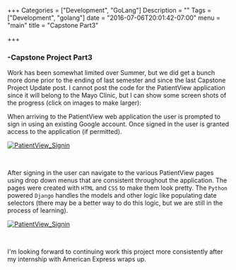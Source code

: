+++
Categories = ["Development", "GoLang"]
Description = ""
Tags = ["Development", "golang"]
date = "2016-07-06T20:01:42-07:00"
menu = "main"
title = "Capstone Part3"

+++

### -Capstone Project Part3

Work has been somewhat limited over Summer, but we did get a bunch more done prior to the ending of last semester and since the last Capstone Project Update post. I cannot post the code for the PatientView application since it will belong to the Mayo Clinic, but I can show some screen shots of the progress (click on images to make larger):

When arriving to the PatientView web application the user is prompted to sign in using an existing Google account. Once signed in the user is granted access to the application (if permitted).

[![PatientView_Signin](/images/pv_3/pv3_1_signin.jpg)](/images_pages/capstone3_1.html)

<br>

After signing in the user can navigate to the various PatientView pages using drop down menus that are consistent throughout the application. The pages were created with `HTML` and `CSS` to make them look pretty. The `Python` powered `Django` handles the models and other logic like populating date selectors (there may be a better way to do this logic, but we are still in the process of learning).

[![PatientView_Signin](/images/pv_3/pv3_2.jpg)](/images/pv_3/pv3_2.jpg)

<br>

I'm looking forward to continuing work this project more consistently after my internship with American Express wraps up. 



